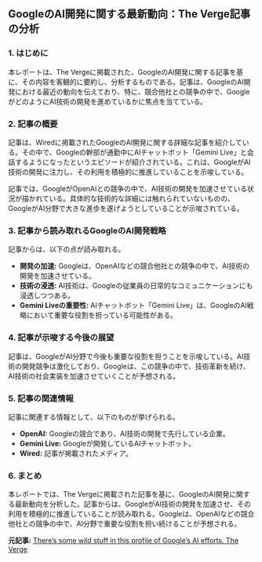 ## GoogleのAI開発に関する最新動向：The Verge記事の分析

### 1. はじめに

本レポートは、The Vergeに掲載された、GoogleのAI開発に関する記事を基に、その内容を客観的に要約し、分析するものである。記事は、GoogleのAI開発における最近の動向を伝えており、特に、競合他社との競争の中で、GoogleがどのようにAI技術の開発を進めているかに焦点を当てている。

### 2. 記事の概要

記事は、Wiredに掲載されたGoogleのAI開発に関する詳細な記事を紹介している。その中で、Googleの幹部が通勤中にAIチャットボット「Gemini Live」と会話するようになったというエピソードが紹介されている。これは、GoogleがAI技術の開発に注力し、その利用を積極的に推進していることを示唆している。

記事では、GoogleがOpenAIとの競争の中で、AI技術の開発を加速させている状況が描かれている。具体的な技術的な詳細には触れられていないものの、GoogleがAI分野で大きな進歩を遂げようとしていることが示唆されている。

### 3. 記事から読み取れるGoogleのAI開発戦略

記事からは、以下の点が読み取れる。

* **開発の加速:** Googleは、OpenAIなどの競合他社との競争の中で、AI技術の開発を加速させている。
* **技術の浸透:** AI技術は、Googleの従業員の日常的なコミュニケーションにも浸透しつつある。
* **Gemini Liveの重要性:** AIチャットボット「Gemini Live」は、GoogleのAI戦略において重要な役割を担っている可能性がある。

### 4. 記事が示唆する今後の展望

記事は、GoogleがAI分野で今後も重要な役割を担うことを示唆している。AI技術の開発競争は激化しており、Googleは、この競争の中で、技術革新を続け、AI技術の社会実装を加速させていくことが予想される。

### 5. 記事の関連情報

記事に関連する情報として、以下のものが挙げられる。

* **OpenAI:** Googleの競合であり、AI技術の開発で先行している企業。
* **Gemini Live:** Googleが開発しているAIチャットボット。
* **Wired:** 記事が掲載されたメディア。

### 6. まとめ

本レポートでは、The Vergeに掲載された記事を基に、GoogleのAI開発に関する最新動向を分析した。記事からは、GoogleがAI技術の開発を加速させ、その利用を積極的に推進していることが読み取れる。Googleは、OpenAIなどの競合他社との競争の中で、AI分野で重要な役割を担い続けることが予想される。


**元記事:** [There’s some wild stuff in this profile of Google’s AI efforts. The Verge](https://www.theverge.com/news/634316/auto-draft)